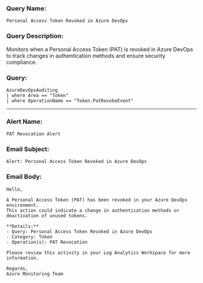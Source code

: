 ### Query Name:  
`Personal Access Token Revoked in Azure DevOps`

### Query Description:  
Monitors when a Personal Access Token (PAT) is revoked in Azure DevOps to track changes in authentication methods and ensure security compliance.

### Query:  
```kql
AzureDevOpsAuditing
| where Area == "Token"
| where OperationName == "Token.PatRevokeEvent"
```

---

### Alert Name:  
`PAT Revocation Alert`

### Email Subject:  
`Alert: Personal Access Token Revoked in Azure DevOps`

### Email Body:  
```
Hello,

A Personal Access Token (PAT) has been revoked in your Azure DevOps environment.  
This action could indicate a change in authentication methods or deactivation of unused tokens.

**Details:**  
- Query: Personal Access Token Revoked in Azure DevOps  
- Category: Token  
- Operation(s): PAT Revocation

Please review this activity in your Log Analytics Workspace for more information.

Regards,  
Azure Monitoring Team
```
